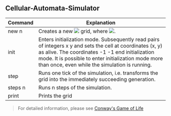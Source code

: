 ## Cellular-Automata-Simulator

| Command | Explanation |
| ----- | ---- |
| new n | Creates a new <img src="https://render.githubusercontent.com/render/math?math=n \cdot n"> grid, where <img src="https://render.githubusercontent.com/render/math?math=n \ge 1">. |
| init | Enters initialization mode. Subsequently read pairs of integers x y and sets the cell at coordinates (x, y) as alive. The coordinates -1 -1 end initialization mode. It is possible to enter initialization mode more than once, even while the simulation is running. |
| step | Runs one tick of the simulation, i.e. transforms the grid into the immediately succeeding generation.|
| steps n | Runs n steps of the simulation. |
| print | Prints the grid |

> For detailed information, please see [Conway's Game of Life](https://en.wikipedia.org/wiki/Conway%27s_Game_of_Life)
